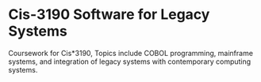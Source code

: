 # Cis-3190 Software for Legacy Systems 


Coursework for Cis*3190, Topics include COBOL programming, mainframe systems, and integration of legacy systems with contemporary computing systems.
